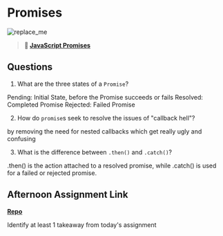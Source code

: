 # Promises

![replace_me](https://codeworks.blob.core.windows.net/public/assets/img/illustrations/placeholder.svg)

> **📖 [JavaScript Promises](https://codeworksacademy.com/fs-student-guide/resources/wk4/02-Promises)**

## Questions

1. What are the three states of a `Promise`?

Pending: Initial State, before the Promise succeeds or fails
Resolved: Completed Promise
Rejected: Failed Promise

2. How do `promise`s seek to resolve the issues of "callback hell"?

by removing the need for nested callbacks which get really ugly and confusing

3. What is the difference between `.then()` and `.catch()`?

.then() is the action attached to a resolved promise, while .catch() is used for a failed or rejected promise.

## Afternoon Assignment Link

**[Repo](https://github.com/chris-hildebrandt/gregslist-2)**

Identify at least 1 takeaway from today's assignment
